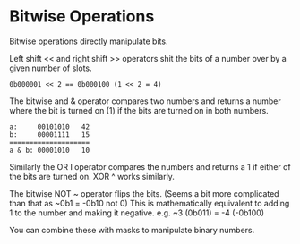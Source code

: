 # Bitwise Operations

Bitwise operations directly manipulate bits.

Left shift << and right shift >> operators shit the bits of a number over by a given number of slots.

	0b000001 << 2 == 0b000100 (1 << 2 = 4)
	
The bitwise and & operator compares two numbers and returns a number where the bit is turned on (1) if the bits are turned on in both numbers.

	a:     00101010   42
	b:     00001111   15      
	====================
	a & b: 00001010   10

Similarly the OR I operator compares the numbers and returns a 1 if either of the bits are turned on. XOR ^ works similarly.

The bitwise NOT ~ operator flips the bits. (Seems a bit more complicated than that as ~0b1 = -0b10 not 0) This is mathematically equivalent to adding 1 to the number and making it negative. e.g. ~3 (0b011) = -4 (-0b100)

You can combine these with masks to manipulate binary numbers.